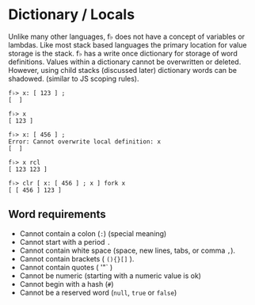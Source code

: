 # Dictionary / Locals

Unlike many other languages, f♭ does not have a concept of variables or lambdas.  Like most stack based languages the primary location for value storage is the stack.  f♭ has a write once dictionary for storage of word definitions.  Values within a dictionary cannot be overwritten or deleted. However, using child stacks \(discussed later\) dictionary words can be shadowed. \(similar to JS scoping rules\).

```
f♭> x: [ 123 ] ;
[  ]

f♭> x
[ 123 ]

f♭> x: [ 456 ] ;
Error: Cannot overwrite local definition: x
[  ]

f♭> x rcl
[ 123 123 ]

f♭> clr [ x: [ 456 ] ; x ] fork x
[ [ 456 ] 123 ]
```

## Word requirements

* Cannot contain a colon \(`:`\) \(special meaning\)
* Cannot start with a period `.`
* Cannot contain white space \(space, new lines, tabs, or comma `,`\).
* Cannot contain brackets \( `(){}[]` \).
* Cannot contain quotes \( '"\` \)
* Cannot be numeric \(starting with a numeric value is ok\)
* Cannot begin with a hash \(`#`\)
* Cannot be a reserved word \(`null`, `true` or `false`\)




